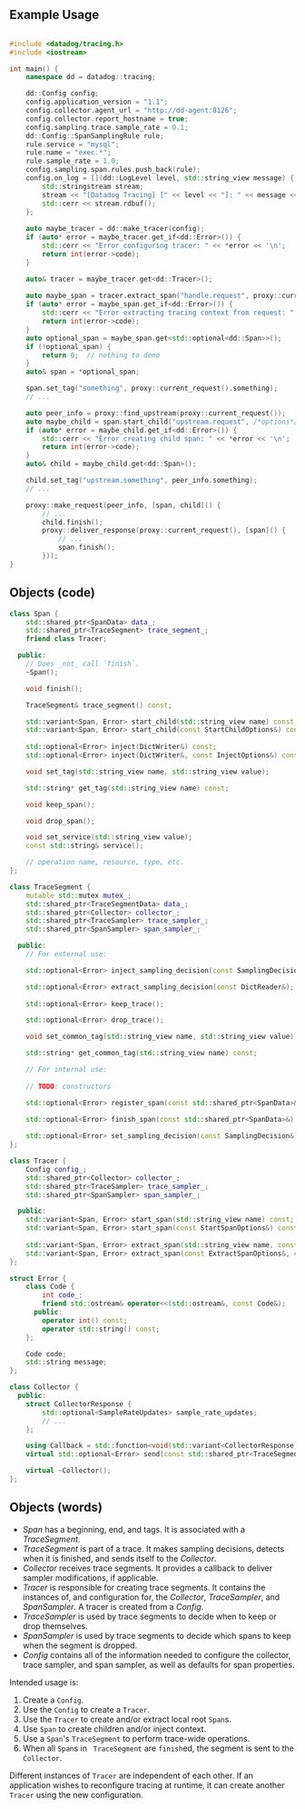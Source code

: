 Example Usage
-------------
```C++

#include <datadog/tracing.h>
#include <iostream>

int main() {
    namespace dd = datadog::tracing;

    dd::Config config;
    config.application_version = "1.1";
    config.collector.agent_url = "http://dd-agent:8126";
    config.collector.report_hostname = true;
    config.sampling.trace.sample_rate = 0.1;
    dd::Config::SpanSamplingRule rule;
    rule.service = "mysql";
    rule.name = "exec.*";
    rule.sample_rate = 1.0;
    config.sampling.span.rules.push_back(rule);
    config.on_log = [](dd::LogLevel level, std::string_view message) {
        std::stringstream stream;
        stream << "[Datadog Tracing] [" << level << "]: " << message << '\n';
        std::cerr << stream.rdbuf();
    };
    
    auto maybe_tracer = dd::make_tracer(config);
    if (auto* error = maybe_tracer.get_if<dd::Error>()) {
        std::cerr << "Error configuring tracer: " << *error << '\n';
        return int(error->code);
    }

    auto& tracer = maybe_tracer.get<dd::Tracer>();
    
    auto maybe_span = tracer.extract_span("handle.request", proxy::current_request().headers/*, options*/);
    if (auto* error = maybe_span.get_if<dd::Error>()) {
        std::cerr << "Error extracting tracing context from request: " << *error << '\n';
        return int(error->code);
    }
    auto optional_span = maybe_span.get<std::optional<dd::Span>>();
    if (!optional_span) {
        return 0;  // nothing to demo
    }
    auto& span = *optional_span;

    span.set_tag("something", proxy::current_request().something);
    // ...

    auto peer_info = proxy::find_upstream(proxy::current_request());
    auto maybe_child = span.start_child("upstream.request", /*options*/);
    if (auto* error = maybe_child.get_if<dd::Error>()) {
        std::cerr << "Error creating child span: " << *error << '\n';
        return int(error->code);
    }
    auto& child = maybe_child.get<dd::Span>();

    child.set_tag("upstream.something", peer_info.something);
    // ...

    proxy::make_request(peer_info, [span, child]() {
        // ...
        child.finish();
        proxy::deliver_response(proxy::current_request(), [span]() {
            // ...
            span.finish();
        }));
}
```

Objects (code)
--------------
```C++
class Span {
    std::shared_ptr<SpanData> data_;
    std::shared_ptr<TraceSegment> trace_segment_;
    friend class Tracer;

  public:
    // Does _not_ call `finish`.
    ~Span();

    void finish();

    TraceSegment& trace_segment() const;

    std::variant<Span, Error> start_child(std::string_view name) const;
    std::variant<Span, Error> start_child(const StartChildOptions&) const;
    
    std::optional<Error> inject(DictWriter&) const;
    std::optional<Error> inject(DictWriter&, const InjectOptions&) const;

    void set_tag(std::string_view name, std::string_view value);

    std::string* get_tag(std::string_view name) const;

    void keep_span();

    void drop_span();

    void set_service(std::string_view value);
    const std::string& service();

    // operation name, resource, type, etc.
};
```

```C++
class TraceSegment {
    mutable std::mutex mutex_;
    std::shared_ptr<TraceSegmentData> data_;
    std::shared_ptr<Collector> collector_;
    std::shared_ptr<TraceSampler> trace_sampler_;
    std::shared_ptr<SpanSampler> span_sampler_;

  public:
    // For external use:

    std::optional<Error> inject_sampling_decision(const SamplingDecision&, DictWriter&) const;

    std::optional<Error> extract_sampling_decision(const DictReader&);
    
    std::optional<Error> keep_trace();

    std::optional<Error> drop_trace();

    void set_common_tag(std::string_view name, std::string_view value);

    std::string* get_common_tag(std::string_view name) const;

    // For internal use:
    
    // TODO: constructors

    std::optional<Error> register_span(const std::shared_ptr<SpanData>&);

    std::optional<Error> finish_span(const std::shared_ptr<SpanData>&);
    
    std::optional<Error> set_sampling_decision(const SamplingDecision&);
};
```

```C++
class Tracer {
    Config config_;
    std::shared_ptr<Collector> collector_;
    std::shared_ptr<TraceSampler> trace_sampler_;
    std::shared_ptr<SpanSampler> span_sampler_;

  public:
    std::variant<Span, Error> start_span(std::string_view name) const;
    std::variant<Span, Error> start_span(const StartSpanOptions&) const; 
    
    std::variant<Span, Error> extract_span(std::string_view name, const DictReader&) const;
    std::variant<Span, Error> extract_span(const ExtractSpanOptions&, const DictReader&) const;
};
```

```C++
struct Error {
    class Code {
        int code_;
        friend std::ostream& operator<<(std::ostream&, const Code&);
      public:
        operator int() const;
        operator std::string() const;
    };

    Code code;
    std::string message;
};
```

```C++
class Collector {
  public:
    struct CollectorResponse {
        std::optional<SampleRateUpdates> sample_rate_updates;
        // ...
    };

    using Callback = std::function<void(std::variant<CollectorResponse, Error>)>;
    virtual std::optional<Error> send(const std::shared_ptr<TraceSegmentData>&, Callback) = 0;

    virtual ~Collector();
};
```

Objects (words)
---------------
- _Span_ has a beginning, end, and tags.  It is associated with a _TraceSegment_.
- _TraceSegment_ is part of a trace.  It makes sampling decisions, detects when
  it is finished, and sends itself to the _Collector_.
- _Collector_ receives trace segments.  It provides a callback to deliver
  sampler modifications, if applicable.
- _Tracer_ is responsible for creating trace segments. It contains the
  instances of, and configuration for, the _Collector_, _TraceSampler_, and
  _SpanSampler_.  A tracer is created from a _Config_.
- _TraceSampler_ is used by trace segments to decide when to keep or drop
  themselves.
- _SpanSampler_ is used by trace segments to decide which spans to keep when
  the segment is dropped.
- _Config_ contains all of the information needed to configure the collector,
  trace sampler, and span sampler, as well as defaults for span properties.

Intended usage is:

1. Create a `Config`.
2. Use the `Config` to create a `Tracer`.
3. Use the `Tracer` to create and/or extract local root `Span`s.
4. Use `Span` to create children and/or inject context.
5. Use a `Span`'s `TraceSegment` to perform trace-wide operations.
6. When all `Span`s in ` TraceSegment` are `finish`ed, the segment is sent to
   the `Collector`.

Different instances of `Tracer` are independent of each other.  If an
application wishes to reconfigure tracing at runtime, it can create another
`Tracer` using the new configuration.
